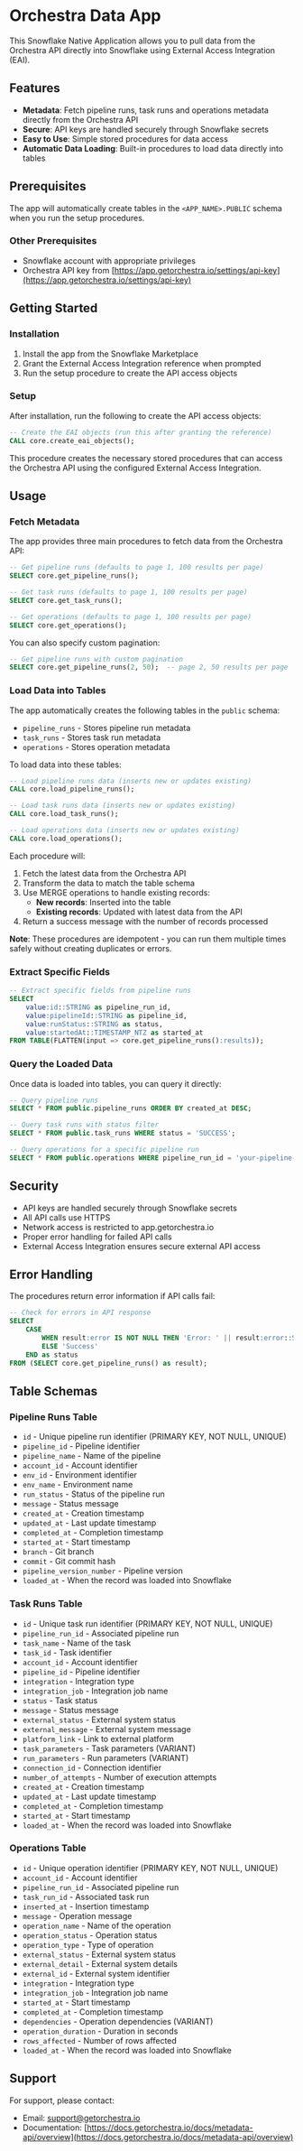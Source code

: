 # Orchestra Data App

This Snowflake Native Application allows you to pull data from the Orchestra API directly into Snowflake using External Access Integration (EAI).

## Features

- **Metadata**: Fetch pipeline runs, task runs and operations metadata directly from the Orchestra API
- **Secure**: API keys are handled securely through Snowflake secrets
- **Easy to Use**: Simple stored procedures for data access
- **Automatic Data Loading**: Built-in procedures to load data directly into tables

## Prerequisites

The app will automatically create tables in the `<APP_NAME>.PUBLIC` schema when you run the setup procedures.

### Other Prerequisites

- Snowflake account with appropriate privileges
- Orchestra API key from [https://app.getorchestra.io/settings/api-key](https://app.getorchestra.io/settings/api-key)

## Getting Started

### Installation

1. Install the app from the Snowflake Marketplace
2. Grant the External Access Integration reference when prompted
3. Run the setup procedure to create the API access objects

### Setup

After installation, run the following to create the API access objects:

```sql
-- Create the EAI objects (run this after granting the reference)
CALL core.create_eai_objects();
```

This procedure creates the necessary stored procedures that can access the Orchestra API using the configured External Access Integration.

## Usage

### Fetch Metadata

The app provides three main procedures to fetch data from the Orchestra API:

```sql
-- Get pipeline runs (defaults to page 1, 100 results per page)
SELECT core.get_pipeline_runs();

-- Get task runs (defaults to page 1, 100 results per page)
SELECT core.get_task_runs();

-- Get operations (defaults to page 1, 100 results per page)
SELECT core.get_operations();
```

You can also specify custom pagination:

```sql
-- Get pipeline runs with custom pagination
SELECT core.get_pipeline_runs(2, 50);  -- page 2, 50 results per page
```

### Load Data into Tables

The app automatically creates the following tables in the `public` schema:

- `pipeline_runs` - Stores pipeline run metadata
- `task_runs` - Stores task run metadata
- `operations` - Stores operation metadata

To load data into these tables:

```sql
-- Load pipeline runs data (inserts new or updates existing)
CALL core.load_pipeline_runs();

-- Load task runs data (inserts new or updates existing)
CALL core.load_task_runs();

-- Load operations data (inserts new or updates existing)
CALL core.load_operations();
```

Each procedure will:

1. Fetch the latest data from the Orchestra API
2. Transform the data to match the table schema
3. Use MERGE operations to handle existing records:
   - **New records**: Inserted into the table
   - **Existing records**: Updated with latest data from the API
4. Return a success message with the number of records processed

**Note**: These procedures are idempotent - you can run them multiple times safely without creating duplicates or errors.

### Extract Specific Fields

```sql
-- Extract specific fields from pipeline runs
SELECT
    value:id::STRING as pipeline_run_id,
    value:pipelineId::STRING as pipeline_id,
    value:runStatus::STRING as status,
    value:startedAt::TIMESTAMP_NTZ as started_at
FROM TABLE(FLATTEN(input => core.get_pipeline_runs():results));
```

### Query the Loaded Data

Once data is loaded into tables, you can query it directly:

```sql
-- Query pipeline runs
SELECT * FROM public.pipeline_runs ORDER BY created_at DESC;

-- Query task runs with status filter
SELECT * FROM public.task_runs WHERE status = 'SUCCESS';

-- Query operations for a specific pipeline run
SELECT * FROM public.operations WHERE pipeline_run_id = 'your-pipeline-run-id';
```

## Security

- API keys are handled securely through Snowflake secrets
- All API calls use HTTPS
- Network access is restricted to app.getorchestra.io
- Proper error handling for failed API calls
- External Access Integration ensures secure external API access

## Error Handling

The procedures return error information if API calls fail:

```sql
-- Check for errors in API response
SELECT
    CASE
        WHEN result:error IS NOT NULL THEN 'Error: ' || result:error::STRING
        ELSE 'Success'
    END as status
FROM (SELECT core.get_pipeline_runs() as result);
```

## Table Schemas

### Pipeline Runs Table

- `id` - Unique pipeline run identifier (PRIMARY KEY, NOT NULL, UNIQUE)
- `pipeline_id` - Pipeline identifier
- `pipeline_name` - Name of the pipeline
- `account_id` - Account identifier
- `env_id` - Environment identifier
- `env_name` - Environment name
- `run_status` - Status of the pipeline run
- `message` - Status message
- `created_at` - Creation timestamp
- `updated_at` - Last update timestamp
- `completed_at` - Completion timestamp
- `started_at` - Start timestamp
- `branch` - Git branch
- `commit` - Git commit hash
- `pipeline_version_number` - Pipeline version
- `loaded_at` - When the record was loaded into Snowflake

### Task Runs Table

- `id` - Unique task run identifier (PRIMARY KEY, NOT NULL, UNIQUE)
- `pipeline_run_id` - Associated pipeline run
- `task_name` - Name of the task
- `task_id` - Task identifier
- `account_id` - Account identifier
- `pipeline_id` - Pipeline identifier
- `integration` - Integration type
- `integration_job` - Integration job name
- `status` - Task status
- `message` - Status message
- `external_status` - External system status
- `external_message` - External system message
- `platform_link` - Link to external platform
- `task_parameters` - Task parameters (VARIANT)
- `run_parameters` - Run parameters (VARIANT)
- `connection_id` - Connection identifier
- `number_of_attempts` - Number of execution attempts
- `created_at` - Creation timestamp
- `updated_at` - Last update timestamp
- `completed_at` - Completion timestamp
- `started_at` - Start timestamp
- `loaded_at` - When the record was loaded into Snowflake

### Operations Table

- `id` - Unique operation identifier (PRIMARY KEY, NOT NULL, UNIQUE)
- `account_id` - Account identifier
- `pipeline_run_id` - Associated pipeline run
- `task_run_id` - Associated task run
- `inserted_at` - Insertion timestamp
- `message` - Operation message
- `operation_name` - Name of the operation
- `operation_status` - Operation status
- `operation_type` - Type of operation
- `external_status` - External system status
- `external_detail` - External system details
- `external_id` - External system identifier
- `integration` - Integration type
- `integration_job` - Integration job name
- `started_at` - Start timestamp
- `completed_at` - Completion timestamp
- `dependencies` - Operation dependencies (VARIANT)
- `operation_duration` - Duration in seconds
- `rows_affected` - Number of rows affected
- `loaded_at` - When the record was loaded into Snowflake

## Support

For support, please contact:

- Email: [support@getorchestra.io](mailto:support@getorchestra.io)
- Documentation: [https://docs.getorchestra.io/docs/metadata-api/overview](https://docs.getorchestra.io/docs/metadata-api/overview)
